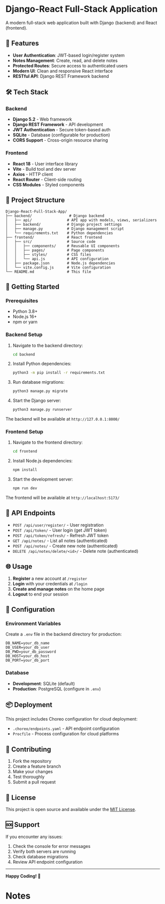 # Django-React Full-Stack Application

A modern full-stack web application built with Django (backend) and React (frontend).

## 🚀 Features

- **User Authentication**: JWT-based login/register system
- **Notes Management**: Create, read, and delete notes
- **Protected Routes**: Secure access to authenticated users
- **Modern UI**: Clean and responsive React interface
- **RESTful API**: Django REST Framework backend

## 🛠️ Tech Stack

### Backend
- **Django 5.2** - Web framework
- **Django REST Framework** - API development
- **JWT Authentication** - Secure token-based auth
- **SQLite** - Database (configurable for production)
- **CORS Support** - Cross-origin resource sharing

### Frontend
- **React 18** - User interface library
- **Vite** - Build tool and dev server
- **Axios** - HTTP client
- **React Router** - Client-side routing
- **CSS Modules** - Styled components

## 📁 Project Structure

```
Django-React-Full-Stack-App/
├── backend/                 # Django backend
│   ├── api/                # API app with models, views, serializers
│   ├── backend/            # Django project settings
│   ├── manage.py           # Django management script
│   └── requirements.txt    # Python dependencies
├── frontend/               # React frontend
│   ├── src/                # Source code
│   │   ├── components/     # Reusable UI components
│   │   ├── pages/          # Page components
│   │   ├── styles/         # CSS files
│   │   └── api.js          # API configuration
│   ├── package.json        # Node.js dependencies
│   └── vite.config.js      # Vite configuration
└── README.md               # This file
```

## 🚀 Getting Started

### Prerequisites
- Python 3.8+
- Node.js 16+
- npm or yarn

### Backend Setup
1. Navigate to the backend directory:
   ```bash
   cd backend
   ```

2. Install Python dependencies:
   ```bash
   python3 -m pip install -r requirements.txt
   ```

3. Run database migrations:
   ```bash
   python3 manage.py migrate
   ```

4. Start the Django server:
   ```bash
   python3 manage.py runserver
   ```

The backend will be available at `http://127.0.0.1:8000/`

### Frontend Setup
1. Navigate to the frontend directory:
   ```bash
   cd frontend
   ```

2. Install Node.js dependencies:
   ```bash
   npm install
   ```

3. Start the development server:
   ```bash
   npm run dev
   ```

The frontend will be available at `http://localhost:5173/`

## 🔐 API Endpoints

- `POST /api/user/register/` - User registration
- `POST /api/token/` - User login (get JWT token)
- `POST /api/token/refresh/` - Refresh JWT token
- `GET /api/notes/` - List all notes (authenticated)
- `POST /api/notes/` - Create new note (authenticated)
- `DELETE /api/notes/delete/<id>/` - Delete note (authenticated)

## 🌐 Usage

1. **Register** a new account at `/register`
2. **Login** with your credentials at `/login`
3. **Create and manage notes** on the home page
4. **Logout** to end your session

## 🔧 Configuration

### Environment Variables
Create a `.env` file in the backend directory for production:
```env
DB_NAME=your_db_name
DB_USER=your_db_user
DB_PWD=your_db_password
DB_HOST=your_db_host
DB_PORT=your_db_port
```

### Database
- **Development**: SQLite (default)
- **Production**: PostgreSQL (configure in `.env`)

## 📦 Deployment

This project includes Choreo configuration for cloud deployment:
- `.choreo/endpoints.yaml` - API endpoint configuration
- `Procfile` - Process configuration for cloud platforms

## 🤝 Contributing

1. Fork the repository
2. Create a feature branch
3. Make your changes
4. Test thoroughly
5. Submit a pull request

## 📄 License

This project is open source and available under the [MIT License](LICENSE).

## 🆘 Support

If you encounter any issues:
1. Check the console for error messages
2. Verify both servers are running
3. Check database migrations
4. Review API endpoint configuration

---

**Happy Coding! 🎉**
# Notes
